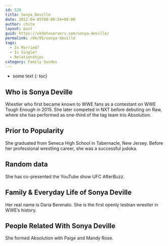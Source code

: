 ```yaml
---
id: 520
title: Sonya Deville
date: 2012-04-05T00:00:54+00:00
author: chito
layout: post
guid: https://ukdataservers.com/sonya-deville/
permalink: /04/05/sonya-deville
tags:
  - Is Married?
  - Is Single?
  - Relationships
category: Family Guides
---
```


* some text
{: toc}
          
          
## Who is  Sonya Deville
                  
                  
                  
Wrestler who first became known to WWE fans as a contestant on WWE Tough Enough in 2015. She later competed in NXT before debuting on Raw, where she has performed as one-third of the tag team trio Absolution. 
                  
                
                
                
## Prior to Popularity 
                  
                  
                  
She graduated from Seneca High School in Tabernacle, New Jersey. Before her professional wrestling career, she was a successful judoka. 
                  
                
                
                
## Random data 
                  
                  
                  
She has co-presented the YouTube show UFC AfterBuzz. 
                  
                
                
                
## Family & Everyday Life of Sonya Deville
                  
                  
                  
Her real name is Daria Berenato. She is the first openly lesbian wrestler in WWE&#8217;s history. 
                  
                
                
                
## People Related With  Sonya Deville
                  
                  
                  
She formed Absolution with Paige and Mandy Rose. 
                  
                
              
            
          
          
          
    
    
  
